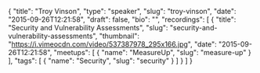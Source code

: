 {
  "title": "Troy Vinson",
  "type": "speaker",
  "slug": "troy-vinson",
  "date": "2015-09-26T12:21:58",
  "draft": false,
  "bio": "",
  "recordings": [
    {
      "title": "Security and Vulnerability Assessments",
      "slug": "security-and-vulnerability-assessments",
      "thumbnail": "https://i.vimeocdn.com/video/537387978_295x166.jpg",
      "date": "2015-09-26T12:21:58",
      "meetups": [
        {
          "name": "MeasureUp",
          "slug": "measure-up"
        }
      ],
      "tags": [
        {
          "name": "Security",
          "slug": "security"
        }
      ]
    }
  ]
}